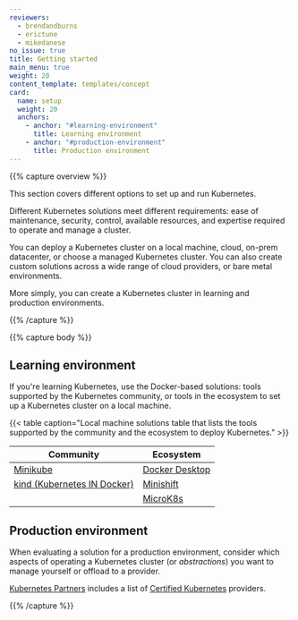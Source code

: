 ```yaml
---
reviewers:
  - brendandburns
  - erictune
  - mikedanese
no_issue: true
title: Getting started
main_menu: true
weight: 20
content_template: templates/concept
card:
  name: setup
  weight: 20
  anchors:
    - anchor: "#learning-environment"
      title: Learning environment
    - anchor: "#production-environment"
      title: Production environment
---
```


{{% capture overview %}}

This section covers different options to set up and run Kubernetes.

Different Kubernetes solutions meet different requirements: ease of maintenance,
security, control, available resources, and expertise required to operate and
manage a cluster.

You can deploy a Kubernetes cluster on a local machine, cloud, on-prem
datacenter, or choose a managed Kubernetes cluster. You can also create custom
solutions across a wide range of cloud providers, or bare metal environments.

More simply, you can create a Kubernetes cluster in learning and production
environments.

{{% /capture %}}

{{% capture body %}}

## Learning environment

If you're learning Kubernetes, use the Docker-based solutions: tools supported
by the Kubernetes community, or tools in the ecosystem to set up a Kubernetes
cluster on a local machine.

{{< table caption="Local machine solutions table that lists the tools supported by the community and the ecosystem to deploy Kubernetes." >}}

| Community                                                             | Ecosystem                                                        |
| --------------------------------------------------------------------- | ---------------------------------------------------------------- |
| [Minikube](/docs/setup/learning-environment/minikube/)                | [Docker Desktop](https://www.docker.com/products/docker-desktop) |
| [kind (Kubernetes IN Docker)](/docs/setup/learning-environment/kind/) | [Minishift](https://docs.okd.io/latest/minishift/)               |
|                                                                       | [MicroK8s](https://microk8s.io/)                                 |

## Production environment

When evaluating a solution for a production environment, consider which aspects
of operating a Kubernetes cluster (or _abstractions_) you want to manage
yourself or offload to a provider.

[Kubernetes Partners](https://kubernetes.io/partners/#conformance) includes a
list of
[Certified Kubernetes](https://github.com/cncf/k8s-conformance/#certified-kubernetes)
providers.

{{% /capture %}}
